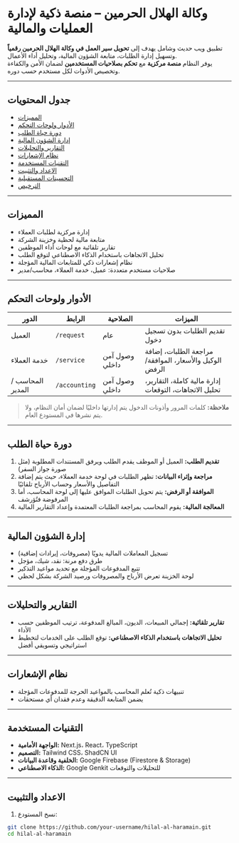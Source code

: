 # وكالة الهلال الحرمين – منصة ذكية لإدارة العمليات والمالية

تطبيق ويب حديث وشامل يهدف إلى **تحويل سير العمل في وكالة الهلال الحرمين رقمياً** وتسهيل إدارة الطلبات، متابعة الشؤون المالية، وتحليل أداء الأعمال.  
يوفر النظام **منصة مركزية** مع **تحكم بصلاحيات المستخدمين** لضمان الأمن والكفاءة وتخصيص الأدوات لكل مستخدم حسب دوره.

---

## **جدول المحتويات**

- [المميزات](#المميزات)  
- [الأدوار ولوحات التحكم](#الأدوار-ولوحات-التحكم)  
- [دورة حياة الطلب](#دورة-حياة-الطلب)  
- [إدارة الشؤون المالية](#إدارة-الشؤون-المالية)  
- [التقارير والتحليلات](#التقارير-والتحليلات)  
- [نظام الإشعارات](#نظام-الإشعارات)  
- [التقنيات المستخدمة](#التقنيات-المستخدمة)  
- [الاعداد والتثبيت](#الاعداد-والتثبيت)  
- [التحسينات المستقبلية](#التحسينات-المستقبلية)  
- [الترخيص](#الترخيص)  

---

## **المميزات**

- إدارة مركزية لطلبات العملاء  
- متابعة مالية لحظية وخزينة الشركة  
- تقارير تلقائية مع لوحات أداء الموظفين  
- تحليل الاتجاهات باستخدام الذكاء الاصطناعي لتوقع الطلب  
- نظام إشعارات ذكي للمتابعات المالية المؤجلة  
- صلاحيات مستخدم متعددة: عميل، خدمة العملاء، محاسب/مدير  

---

## **الأدوار ولوحات التحكم**

| الدور | الرابط | الصلاحية | الميزات |
|------|--------|----------|---------|
| العميل | `/request` | عام | تقديم الطلبات بدون تسجيل دخول |
| خدمة العملاء | `/service` | وصول آمن داخلي | مراجعة الطلبات، إضافة الوكيل والأسعار، الموافقة/الرفض |
| المحاسب / المدير | `/accounting` | وصول آمن داخلي | إدارة مالية كاملة، التقارير، تحليل الاتجاهات، التوقعات |

> **ملاحظة:** كلمات المرور وأذونات الدخول يتم إدارتها داخليًا لضمان أمان النظام، ولا يتم نشرها في المستودع العام.

---

## **دورة حياة الطلب**

1. **تقديم الطلب:** العميل أو الموظف يقدم الطلب ويرفق المستندات المطلوبة (مثل صورة جواز السفر)  
2. **مراجعة وإثراء البيانات:** تظهر الطلبات في لوحة خدمة العملاء، حيث يتم إضافة التفاصيل والأسعار وحساب الأرباح تلقائيًا  
3. **الموافقة أو الرفض:** يتم تحويل الطلبات الموافق عليها إلى لوحة المحاسب، أما المرفوضة فتُؤرشف  
4. **المعالجة المالية:** يقوم المحاسب بمراجعة الطلبات المعتمدة وإعداد التقارير المالية  

---

## **إدارة الشؤون المالية**

- تسجيل المعاملات المالية يدويًا (مصروفات، إيرادات إضافية)  
- طرق دفع مرنة: نقد، شيك، مؤجل  
- تتبع المدفوعات المؤجلة مع تحديد مواعيد التذكير  
- لوحة الخزينة تعرض الأرباح والمصروفات ورصيد الشركة بشكل لحظي  

---

## **التقارير والتحليلات**

- **تقارير تلقائية:** إجمالي المبيعات، الديون، المبالغ المدفوعة، ترتيب الموظفين حسب الأداء  
- **تحليل الاتجاهات باستخدام الذكاء الاصطناعي:** توقع الطلب على الخدمات لتخطيط استراتيجي وتسويقي أفضل  

---

## **نظام الإشعارات**

- تنبيهات ذكية تُعلم المحاسب بالمواعيد الحرجة للمدفوعات المؤجلة  
- يضمن المتابعة الدقيقة وعدم فقدان أي مستحقات  

---

## **التقنيات المستخدمة**

- **الواجهة الأمامية:** Next.js، React، TypeScript  
- **التصميم:** Tailwind CSS، ShadCN UI  
- **الخلفية وقاعدة البيانات:** Google Firebase (Firestore & Storage)  
- **الذكاء الاصطناعي:** Google Genkit للتحليلات والتوقعات  

---

## **الاعداد والتثبيت**

1. نسخ المستودع:

```bash
git clone https://github.com/your-username/hilal-al-haramain.git
cd hilal-al-haramain

